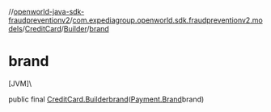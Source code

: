 //[openworld-java-sdk-fraudpreventionv2](../../../../index.md)/[com.expediagroup.openworld.sdk.fraudpreventionv2.models](../../index.md)/[CreditCard](../index.md)/[Builder](index.md)/[brand](brand.md)

# brand

[JVM]\

public final [CreditCard.Builder](index.md)[brand](brand.md)([Payment.Brand](../../-payment/-brand/index.md)brand)
